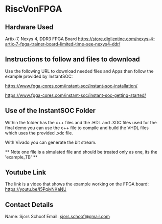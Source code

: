 # RiscVonFPGA

## Hardware Used

Artix-7, Nexys 4, DDR3 FPGA Board
https://store.digilentinc.com/nexys-4-artix-7-fpga-trainer-board-limited-time-see-nexys4-ddr/

## Instructions to follow and files to download

Use the following URL to download needed files and Apps then follow the example provided by InstantSOC:

https://www.fpga-cores.com/instant-soc/instant-soc-installation/

https://www.fpga-cores.com/instant-soc/instant-soc-getting-started/

## Use of the InstantSOC Folder

Within the folder has the c++ files and the .HDL and .XDC files used for the final demo
you can use the c++ file to compile and build the VHDL files which uses the provided .xdc file.

With Vivado you can generate the bit stream.

** Note one file is a simulated file and should be treated only as one, its the 'example_TB' **

## Youtube Link

The link is a video that shows the example working on the FPGA board:
https://youtu.be/I5PqiyNKaNU

## Contact Details

Name: Sjors Schoof
Email: sjors.schoof@gmail.com

